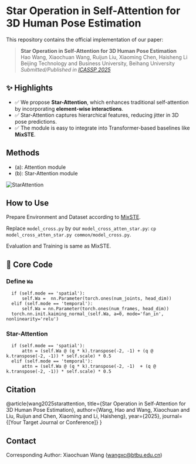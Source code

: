 # Star Operation in Self-Attention for 3D Human Pose Estimation

This repository contains the official implementation of our paper:

> **Star Operation in Self-Attention for 3D Human Pose Estimation**  
> Hao Wang, Xiaochuan Wang, Ruijun Liu, Xiaoming Chen, Haisheng Li  
> Beijing Technology and Business University, Beihang University  
> *Submitted/Published in [ICASSP 2025](https://ieeexplore.ieee.org/document/10889693)*

## ✨ Highlights

- ✅ We propose **Star-Attention**, which enhances traditional self-attention by incorporating **element-wise interactions**.
- ✅ Star-Attention captures hierarchical features, reducing jitter in 3D pose predictions.
- ✅ The module is easy to integrate into Transformer-based baselines like **MixSTE**.

## Methods

* (a): Attention module
* (b): Star-Attention module

![StarAttention](https://github.com/user-attachments/assets/de5864ed-ed39-4d01-98af-524673582ba5)


## How to Use

Prepare Environment and Dataset according to [MixSTE](https://github.com/JinluZhang1126/MixSTE/tree/main). 

Replace `model_cross.py` by our `model_cross_atten_star.py`: `cp model_cross_atten_star.py common/model_cross.py`.

Evaluation and Training is same as MixSTE.

## 🔧 Core Code

### Define `Wa`

```
  if (self.mode == 'spatial'):
      self.Wa =  nn.Parameter(torch.ones(num_joints, head_dim))
  elif (self.mode == 'temporal'):
      self.Wa = nn.Parameter(torch.ones(num_frames, head_dim))
  torch.nn.init.kaiming_normal_(self.Wa, a=0, mode='fan_in', nonlinearity='relu')
```

### Star-Attention

```
  if (self.mode == 'spatial'):
      attn = (self.Wa @ (q * k).transpose(-2, -1) + (q @ k.transpose(-2, -1)) * self.scale) * 0.5
  elif (self.mode == 'temporal'):
      attn = (self.Wa @ (q * k).transpose(-2, -1)  + (q @ k.transpose(-2, -1)) * self.scale) * 0.5
```

##  Citation
@article{wang2025starattention,
  title={Star Operation in Self-Attention for 3D Human Pose Estimation},
  author={Wang, Hao and Wang, Xiaochuan and Liu, Ruijun and Chen, Xiaoming and Li, Haisheng},
  year={2025},
  journal={[Your Target Journal or Conference]}
}

## Contact 

Corresponding Author: Xiaochuan Wang (wangxc@btbu.edu.cn)

